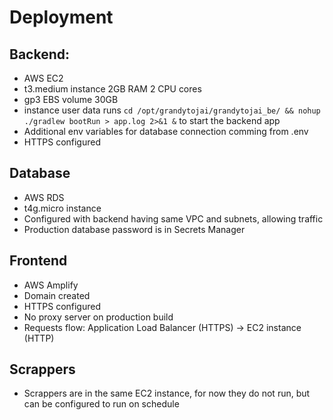 # Deployment

## Backend:
- AWS EC2
- t3.medium instance 2GB RAM 2 CPU cores
- gp3 EBS volume 30GB
- instance user data runs `cd /opt/grandytojai/grandytojai_be/ && nohup ./gradlew bootRun > app.log 2>&1 &` to start the backend app
- Additional env variables for database connection comming from .env
- HTTPS configured

## Database
- AWS RDS
- t4g.micro instance
- Configured with backend having same VPC and subnets, allowing traffic
- Production database password is in Secrets Manager

## Frontend
- AWS Amplify
- Domain created
- HTTPS configured
- No proxy server on production build
- Requests flow: Application Load Balancer (HTTPS) -> EC2 instance (HTTP)

## Scrappers
- Scrappers are in the same EC2 instance, for now they do not run, but can be configured to run on schedule
